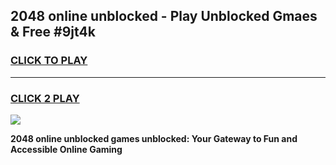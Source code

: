 
## 2048 online unblocked - Play Unblocked Gmaes & Free #9jt4k
<h3>
<a href="https://news.freeplayer.one?title=2048_online_unblocked&ref=26F">CLICK TO PLAY</a></h3>
<hr>

<h3>
<a href="https://news.freeplayer.one?title=2048_online_unblocked&ref=26F">CLICK 2 PLAY</a>
  
</h3>

<a href="https://news.freeplayer.one?title=2048_online_unblocked&ref=26F/"><img src="https://clearcache.store/games.png"></a>


**2048 online unblocked games unblocked: Your Gateway to Fun and Accessible Online Gaming**
